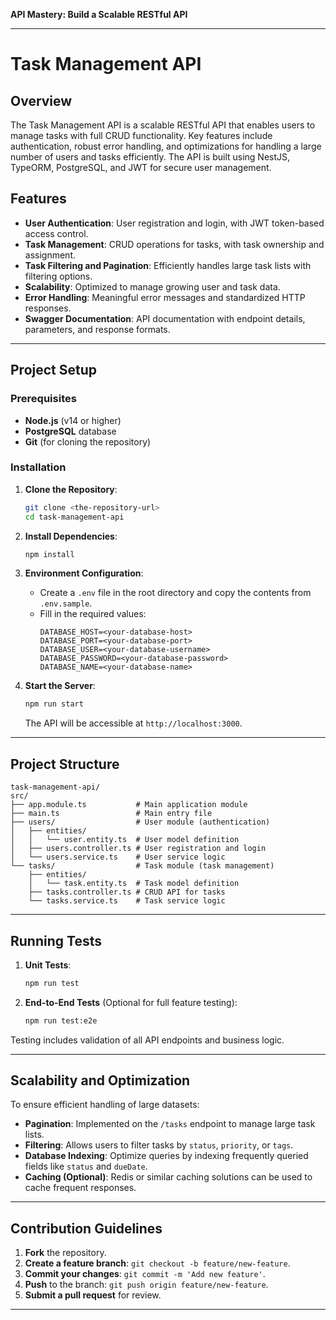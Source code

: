  **API Mastery: Build a Scalable RESTful API** 

---

# Task Management API

## Overview

The Task Management API is a scalable RESTful API that enables users to manage tasks with full CRUD functionality. Key features include authentication, robust error handling, and optimizations for handling a large number of users and tasks efficiently. The API is built using NestJS, TypeORM, PostgreSQL, and JWT for secure user management.

## Features

- **User Authentication**: User registration and login, with JWT token-based access control.
- **Task Management**: CRUD operations for tasks, with task ownership and assignment.
- **Task Filtering and Pagination**: Efficiently handles large task lists with filtering options.
- **Scalability**: Optimized to manage growing user and task data.
- **Error Handling**: Meaningful error messages and standardized HTTP responses.
- **Swagger Documentation**: API documentation with endpoint details, parameters, and response formats.

---

## Project Setup

### Prerequisites

- **Node.js** (v14 or higher)
- **PostgreSQL** database
- **Git** (for cloning the repository)

### Installation

1. **Clone the Repository**:
   ```bash
   git clone <the-repository-url>
   cd task-management-api
   ```

2. **Install Dependencies**:
   ```bash
   npm install
   ```

3. **Environment Configuration**:
   - Create a `.env` file in the root directory and copy the contents from `.env.sample`.
   - Fill in the required values:
     ```plaintext
     DATABASE_HOST=<your-database-host>
     DATABASE_PORT=<your-database-port>
     DATABASE_USER=<your-database-username>
     DATABASE_PASSWORD=<your-database-password>
     DATABASE_NAME=<your-database-name>
     ```

4. **Start the Server**:
   ```bash
   npm run start
   ```
   The API will be accessible at `http://localhost:3000`.

---


## Project Structure

```plaintext
task-management-api/
src/
├── app.module.ts           # Main application module
├── main.ts                 # Main entry file
├── users/                  # User module (authentication)
│   ├── entities/
│   │   └── user.entity.ts  # User model definition
│   ├── users.controller.ts # User registration and login
│   └── users.service.ts    # User service logic
└── tasks/                  # Task module (task management)
    ├── entities/
    │   └── task.entity.ts  # Task model definition
    ├── tasks.controller.ts # CRUD API for tasks
    └── tasks.service.ts    # Task service logic
```

---

## Running Tests

1. **Unit Tests**:
   ```bash
   npm run test
   ```

2. **End-to-End Tests** (Optional for full feature testing):
   ```bash
   npm run test:e2e
   ```

Testing includes validation of all API endpoints and business logic.

---

## Scalability and Optimization

To ensure efficient handling of large datasets:

- **Pagination**: Implemented on the `/tasks` endpoint to manage large task lists.
- **Filtering**: Allows users to filter tasks by `status`, `priority`, or `tags`.
- **Database Indexing**: Optimize queries by indexing frequently queried fields like `status` and `dueDate`.
- **Caching (Optional)**: Redis or similar caching solutions can be used to cache frequent responses.

---

## Contribution Guidelines

1. **Fork** the repository.
2. **Create a feature branch**: `git checkout -b feature/new-feature`.
3. **Commit your changes**: `git commit -m 'Add new feature'`.
4. **Push** to the branch: `git push origin feature/new-feature`.
5. **Submit a pull request** for review.

---
